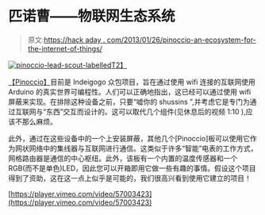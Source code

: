 # 匹诺曹——物联网生态系统

> 原文:[https://hack aday . com/2013/01/26/pinoccio-an-ecosystem-for-the-internet-of-things/](https://hackaday.com/2013/01/26/pinoccio-an-ecosystem-for-the-internet-of-things/)

[![pinoccio-lead-scout-labelled](../Images/dcd6bd1ae6c9ece3f4f283a826bad9e7.png)T2】](http://hackaday.com/?attachment_id=93562)

[【Pinoccio】](http://www.indiegogo.com/pinoccio "pinoccio indiegogo")目前是 Indeigogo 众包项目，旨在通过使用 wifi 连接的互联网使用 Arduino 的真实世界可编程性。人们可以正确地指出，这已经可以通过使用 wifi 屏蔽来实现。在排除这种设备之前，只要“嘘你的 shussins ”,并考虑它是专门为通过互联网与“东西”交互而设计的。这可以取代几个组件(见休息后的视频 1:10 ),应该不那么麻烦。

此外，通过在这些设备中的一个上安装屏蔽，其他几个[Pinoccio]板可以使用它作为网状网络中的集线器与互联网进行通信。这类似于许多“智能”电表的工作方式，网格路由器是通信的中心枢纽。此外，该板有一个内置的温度传感器和一个 RGB(而不是单色)LED，因此您可以开箱即用它做一些有趣的事情。假设这个项目得到了资助，这在这一点上似乎是可能的，我们很高兴看到使用它建立的项目！

[https://player.vimeo.com/video/57003423](https://player.vimeo.com/video/57003423)